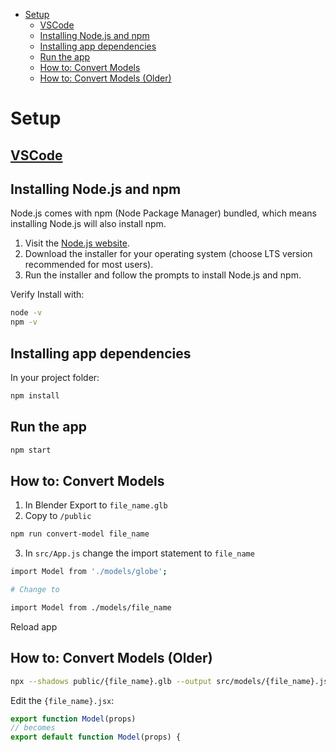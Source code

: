 

- [Setup](#setup)
  - [VSCode](#vscode)
  - [Installing Node.js and npm](#installing-nodejs-and-npm)
  - [Installing app dependencies](#installing-app-dependencies)
  - [Run the app](#run-the-app)
  - [How to: Convert Models](#how-to-convert-models)
  - [How to: Convert Models (Older)](#how-to-convert-models-older)

# Setup

## [VSCode](https://code.visualstudio.com/download)


## Installing Node.js and npm
Node.js comes with npm (Node Package Manager) bundled, which means installing Node.js will also install npm.

1. Visit the [Node.js website](https://nodejs.org/).
2. Download the installer for your operating system (choose LTS version recommended for most users).
3. Run the installer and follow the prompts to install Node.js and npm.

Verify Install with:

```bash
node -v
npm -v
```

## Installing app dependencies

In your project folder:

```bash
npm install
```

## Run the app

```bash
npm start
```

## How to: Convert Models

1. In Blender Export to `file_name.glb`
2. Copy to `/public`

```bash
npm run convert-model file_name
```

3. In `src/App.js` change the import statement to `file_name`

```bash
import Model from './models/globe';

# Change to

import Model from ./models/file_name
```

Reload app

## How to: Convert Models (Older)

```bash
npx --shadows public/{file_name}.glb --output src/models/{file_name}.jsx
```

Edit the `{file_name}.jsx`:

```js
export function Model(props) 
// becomes
export default function Model(props) {
```
